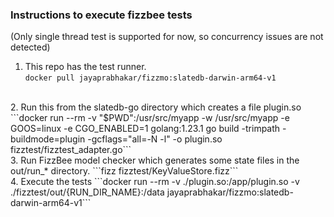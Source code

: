 
### Instructions to execute fizzbee tests
(Only single thread test is supported for now, so concurrency issues are not detected)

1. This repo has the test runner.  
```docker pull jayaprabhakar/fizzmo:slatedb-darwin-arm64-v1```  
<br/>
2. Run this from the slatedb-go directory which creates a file plugin.so  
```docker run --rm -v "$PWD":/usr/src/myapp -w /usr/src/myapp -e GOOS=linux  -e CGO_ENABLED=1 golang:1.23.1 go build  -trimpath -buildmode=plugin -gcflags="all=-N -l" -o plugin.so fizztest/fizztest_adapter.go```    
<br/>
3. Run FizzBee model checker which generates some state files in the out/run_* directory.  
```fizz fizztest/KeyValueStore.fizz```    
<br/>
4. Execute the tests  
```docker run --rm  -v ./plugin.so:/app/plugin.so -v ./fizztest/out/{RUN_DIR_NAME}:/data jayaprabhakar/fizzmo:slatedb-darwin-arm64-v1```  
